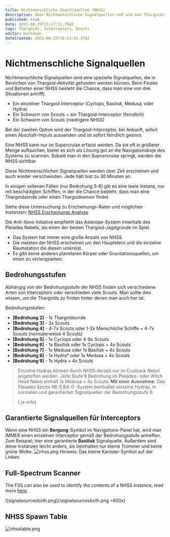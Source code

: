 ```yaml
---
title: Nichtmenschliche Signalquellen (NHSS)
description: Über Nichtmenschliche Signalquellen und wie man Thargoids findet
published: true
date: 2021-08-25T23:17:11.754Z
tags: Thargoids, Interceptors, Scouts
editor: markdown
dateCreated: 2021-06-15T10:51:53.374Z
---
```


# Nichtmenschliche Signalquellen
Nichtmenschliche Signalquellen sind eine spezielle Signalquellen, die in Bereichen von Thargoid-Aktivität gefunden werden können. Beim Finden und Betreten einer NHSS besteht die Chance, dass man eine von drei Situationen antrifft:

- Ein einzelner Thargoid Interceptor (Cyclops, Basilisk, Medusa, oder Hydra)
- Ein Schwarm von Scouts + ein Thargoid-Interceptor (feindlich)
- Ein Schwarm von Scouts (niedrigere NHSS)

Bei der zweiten Option wird der Thargoid-Interceptor, bei Ankunft, sofort einen Abschalt-Impuls aussenden und ist sofort feindlich gesinnt.

Eine NHSS kann nur im Supercruise erfasst werden. Da sie oft in größerer Menge auftauchen, bietet es sich als Lösung gut an die Navigationsboje des Systems zu scannen. Sobald man in den Supcercruise springt, werden die NHSS sichtbar.

Diese Nichtmenschlichen Signalquellen werden über Zeit erscheinen und auch wieder verschwinden. Jede hält bist zu 30 Minuten an.

In einigen seltenen Fällen (nur Bedrohung 5-8) gib es eine leere Instanz, nur mit beschädigten Schiffen, in der die Chance besteht, dass man eine Thargoidsonde oder einen Thargoidsensor findet.

Siehe diese Untersuchung zu Erscheinungs-Raten und möglichen Instanzen: [NHSS Erscheinungs Analyse](https://docs.google.com/spreadsheets/d/e/2PACX-1vRbZ2vWwaUPZlSx9Olg8o8Ml0xGVXQ8Ks7wtYycWfXymCZjn30tvP76fc5ACM1mx_O0ZvYBqI6VW3sa/pubhtml)

Die Anti-Xeno Initiative empfiehlt das Asterope-System innerhalb des Pleiades Nebels, als einen der besten Thargoid-Jagdgründe im Spiel.

- Das System hat immer eine große Anzahl von NHSS.
- Die meisten der NHSS erscheinen um den Hauptstern und die einzelne Raumstation die diesen umkreist.
- Es gibt keine anderen planetaren Körper oder Gravitationsquellen, um einen zu verlangsamen.

## Bedrohungsstufen
Abhängig von der Bedrohungsstufe der NHSS finden sich verschiedene Arten von Interceptors oder verschieden viele Scouts. Man sollte dies wissen, um die Thargoids zu finden hinter denen man auch her ist.

Bedrohungsstufen:

- **[Bedrohung 2]** - 1x Thargoidsonde
- **[Bedrohung 3]** - 2x Scouts
- **[Bedrohung 4]** - 4-7x Scouts oder 1-2x Menschliche Schiffe + 4-7x Scouts (normalerweise 4 Scouts)
- **[Bedrohung 5]** - 1x Cyclops oder 4-8x Scouts
- **[Bedrohung 6]** - 1x Basilisk oder 1x Cyclops + 4x Scouts
- **[Bedrohung 7]** - 1x Medusa oder 1x Basilisk + 4x Scouts
- **[Bedrohung 8]** - 1x Hydra* oder 1x Medusa + 4x Scouts
- **[Bedrohung 9]** - 1x Hydra + 4x Scouts

> Einzelne Hydras können durch NHSS derzeit nur im Coalsack Nebel angetoffen werden. Jede Stufe 8 Bedrohung im Pleiades- oder Witch Head Nebel enthält 1x Medusa + 4x Scouts. **Mit einer Ausnahme**: Das Pleiades Sector MI-S B4-0 -System beinhaltet einzelne Hydras, in normalen und garantierten Signalquellen der Bedrohungsstufe 8. 
> 
> {.is-info}

## Garantierte Signalquellen für Interceptors
Wenn eine NHSS ein **Bergung**-Symbol im Navigations-Panel hat, wird man IMMER einen einzelnen Interceptor gemäß der Bedrohungsstufe antreffen. Zum Beispiel; hier eine garantierte **Basilisk** Signalquelle. Außerdem sind diese Instanzen leicht anders, sie beinhalten nur kleine Trümmer und keine grüne Wolke. ![nhss.png](/img/nhss.png) Hinweis: Das kleine Kanister-Symbol auf der Linken.

## Full-Spectrum Scanner
The FSS can also be used to identify the contents of a NHSS instance, read more [here](https://wiki.antixenoinitiative.com/en/nhssviafss).

!\[signalsourcesboth.png\](/signalsourcesboth.png =600x)

## NHSS Spawn Table
![nhsstable.png](/img/nhsstable.png)